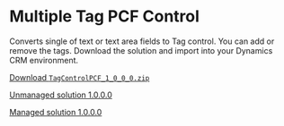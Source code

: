 # Multiple Tag PCF Control 
Converts single of text or text area fields to Tag control. You can add or remove the tags.
Download the solution and import into your Dynamics CRM environment.


[Download `TagControlPCF_1_0_0_0.zip`](/raw/master/Solution/TagControlPCF_1_0_0_0.zip)


[Unmanaged solution 1.0.0.0](/Solution/TagControlPCF_1_0_0_0.zip)

[Managed solution 1.0.0.0](/Solution/TagControlPCF_1_0_0_0_managed.zip)
